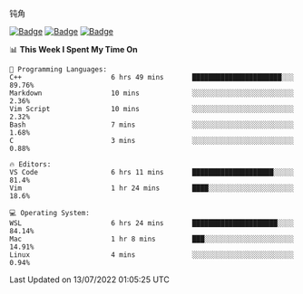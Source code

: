 钝角


[![Badge](https://cp-logo.vercel.app/leetcode-cn/_Hy3)](https://leetcode.cn/u/_hy3/)
[![Badge](https://cp-logo.vercel.app/codeforces/buhuixiedaima)](https://codeforces.com/profile/buhuixiedaima)
[![Badge](https://cp-logo.vercel.app/atcoder/Hy3)](https://atcoder.jp/users/Hy3)
<br>
<!--START_SECTION:waka-->
📊 **This Week I Spent My Time On** 

```text
💬 Programming Languages: 
C++                      6 hrs 49 mins       ██████████████████████░░░   89.76% 
Markdown                 10 mins             ░░░░░░░░░░░░░░░░░░░░░░░░░   2.36% 
Vim Script               10 mins             ░░░░░░░░░░░░░░░░░░░░░░░░░   2.32% 
Bash                     7 mins              ░░░░░░░░░░░░░░░░░░░░░░░░░   1.68% 
C                        3 mins              ░░░░░░░░░░░░░░░░░░░░░░░░░   0.88%

🔥 Editors: 
VS Code                  6 hrs 11 mins       ████████████████████░░░░░   81.4% 
Vim                      1 hr 24 mins        ████░░░░░░░░░░░░░░░░░░░░░   18.6%

💻 Operating System: 
WSL                      6 hrs 24 mins       █████████████████████░░░░   84.14% 
Mac                      1 hr 8 mins         ███░░░░░░░░░░░░░░░░░░░░░░   14.91% 
Linux                    4 mins              ░░░░░░░░░░░░░░░░░░░░░░░░░   0.94%

```


 Last Updated on 13/07/2022 01:05:25 UTC
<!--END_SECTION:waka-->

